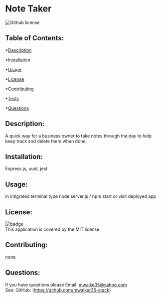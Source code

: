 # Note Taker 

  ![Github license](https://img.shields.io/badge/license-MIT-green.svg)
  ## Table of Contents:
  *[Description](#Description)

  *[Installation](#Installation)

  *[Usage](#Usage)

  *[License](#License)

  *[Contributing](#Contributing)

  *[Tests](#Tests)

  *[Questions](#Questions)

  ## Description: 
  A quick way for a business owner to take notes through the day to help keep track and delete them when done. 

  ## Installation:
  Express.js, uuid, jest

  ## Usage:
  in intigrated terminal type node server.js / npm start or visit deployed app 

  ## License:
  ![badge](https://img.shields.io/badge/license-MIT-green)
  <br />
  This application is covered by the MIT license. 

  ## Contributing:
  none

  ## Questions:
  If you have questions please Email: mwalke35@yahoo.com<br />
  See: GitHub:  (https://github.com/mwalker35-stack)



